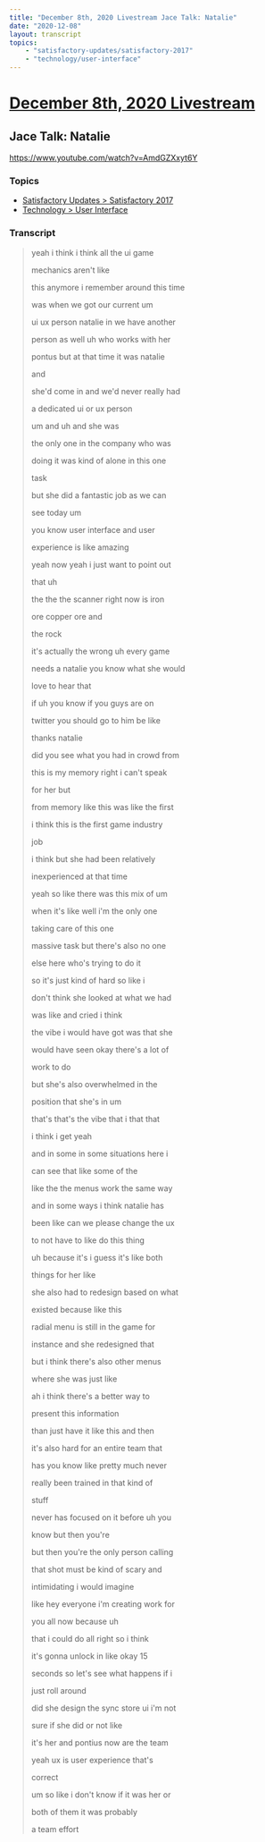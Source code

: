 ```yaml
---
title: "December 8th, 2020 Livestream Jace Talk: Natalie"
date: "2020-12-08"
layout: transcript
topics:
    - "satisfactory-updates/satisfactory-2017"
    - "technology/user-interface"
---
```

# [December 8th, 2020 Livestream](../2020-12-08.md)
## Jace Talk: Natalie
https://www.youtube.com/watch?v=AmdGZXxyt6Y

### Topics
* [Satisfactory Updates > Satisfactory 2017](../topics/satisfactory-updates/satisfactory-2017.md)
* [Technology > User Interface](../topics/technology/user-interface.md)

### Transcript

> yeah i think i think all the ui game
> 
> mechanics aren't like
> 
> this anymore i remember around this time
> 
> was when we got our current um
> 
> ui ux person natalie in we have another
> 
> person as well uh who works with her
> 
> pontus but at that time it was natalie
> 
> and
> 
> she'd come in and we'd never really had
> 
> a dedicated ui or ux person
> 
> um and uh and she was
> 
> the only one in the company who was
> 
> doing it was kind of alone in this one
> 
> task
> 
> but she did a fantastic job as we can
> 
> see today um
> 
> you know user interface and user
> 
> experience is like amazing
> 
> yeah now yeah i just want to point out
> 
> that uh
> 
> the the the scanner right now is iron
> 
> ore copper ore and
> 
> the rock
> 
> it's actually the wrong uh every game
> 
> needs a natalie you know what she would
> 
> love to hear that
> 
> if uh you know if you guys are on
> 
> twitter you should go to him be like
> 
> thanks natalie
> 
> did you see what you had in crowd from
> 
> this is my memory right i can't speak
> 
> for her but
> 
> from memory like this was like the first
> 
> i think this is the first game industry
> 
> job
> 
> i think but she had been relatively
> 
> inexperienced at that time
> 
> yeah so like there was this mix of um
> 
> when it's like well i'm the only one
> 
> taking care of this one
> 
> massive task but there's also no one
> 
> else here who's trying to do it
> 
> so it's just kind of hard so like i
> 
> don't think she looked at what we had
> 
> was like and cried i think
> 
> the vibe i would have got was that she
> 
> would have seen okay there's a lot of
> 
> work to do
> 
> but she's also overwhelmed in the
> 
> position that she's in um
> 
> that's that's the vibe that i that that
> 
> i think i get yeah
> 
> and in some in some situations here i
> 
> can see that like some of the
> 
> like the the menus work the same way
> 
> and in some ways i think natalie has
> 
> been like can we please change the ux
> 
> to not have to like do this thing
> 
> uh because it's i guess it's like both
> 
> things for her like
> 
> she also had to redesign based on what
> 
> existed because like this
> 
> radial menu is still in the game for
> 
> instance and she redesigned that
> 
> but i think there's also other menus
> 
> where she was just like
> 
> ah i think there's a better way to
> 
> present this information
> 
> than just have it like this and then
> 
> it's also hard for an entire team that
> 
> has you know like pretty much never
> 
> really been trained in that kind of
> 
> stuff
> 
> never has focused on it before uh you
> 
> know but then you're
> 
> but then you're the only person calling
> 
> that shot must be kind of scary and
> 
> intimidating i would imagine
> 
> like hey everyone i'm creating work for
> 
> you all now because uh
> 
> that i could do all right so i think
> 
> it's gonna unlock in like okay 15
> 
> seconds so let's see what happens if i
> 
> just roll around
> 
> did she design the sync store ui i'm not
> 
> sure if she did or not like
> 
> it's her and pontius now are the team
> 
> yeah ux is user experience that's
> 
> correct
> 
> um so like i don't know if it was her or
> 
> both of them it was probably
> 
> a team effort
> 
